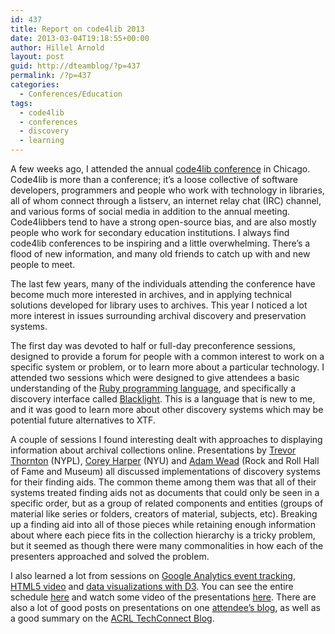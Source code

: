 ```yaml
---
id: 437
title: Report on code4lib 2013
date: 2013-03-04T19:18:55+00:00
author: Hillel Arnold
layout: post
guid: http://dteamblog/?p=437
permalink: /?p=437
categories:
  - Conferences/Education
tags:
  - code4lib
  - conferences
  - discovery
  - learning
---
```

A few weeks ago, I attended the annual <a href="http://code4lib.org/conference/2013" target="_blank">code4lib conference</a> in Chicago. Code4lib is more than a conference; it’s a loose collective of software developers, programmers and people who work with technology in libraries, all of whom connect through a listserv, an internet relay chat (IRC) channel, and various forms of social media in addition to the annual meeting. Code4libbers tend to have a strong open-source bias, and are also mostly people who work for secondary education institutions. I always find code4lib conferences to be inspiring and a little overwhelming. There&#8217;s a flood of new information, and many old friends to catch up with and new people to meet.

The last few years, many of the individuals attending the conference have become much more interested in archives, and in applying technical solutions developed for library uses to archives. This year I noticed a lot more interest in issues surrounding archival discovery and preservation systems.<!--more-->

The first day was devoted to half or full-day preconference sessions, designed to provide a forum for people with a common interest to work on a specific system or problem, or to learn more about a particular technology. I attended two sessions which were designed to give attendees a basic understanding of the <a href="http://wiki.code4lib.org/index.php/2013_preconference_proposals#RailsBridge_Intro_to_Ruby_on_Rails" target="_blank">Ruby programming language</a>, and specifically a discovery interface called <a href="http://wiki.code4lib.org/index.php/2013_preconference_proposals#Intro_to_Blacklight_2" target="_blank">Blacklight</a>. This is a language that is new to me, and it was good to learn more about other discovery systems which may be potential future alternatives to XTF.

A couple of sessions I found interesting dealt with approaches to displaying information about archival collections online. Presentations by <a href="http://code4lib.org/conference/2012/thornton" target="_blank">Trevor Thornton</a> (NYPL), <a href="http://code4lib.org/conference/2013/harper" target="_blank">Corey Harper</a> (NYU) and <a href="http://code4lib.org/conference/2013/wead" target="_blank">Adam Wead</a> (Rock and Roll Hall of Fame and Museum) all discussed implementations of discovery systems for their finding aids. The common theme among them was that all of their systems treated finding aids not as documents that could only be seen in a specific order, but as a group of related components and entities (groups of material like series or folders, creators of material, subjects, etc). Breaking up a finding aid into all of those pieces while retaining enough information about where each piece fits in the collection hierarchy is a tricky problem, but it seemed as though there were many commonalities in how each of the presenters approached and solved the problem.

I also learned a lot from sessions on <a href="http://code4lib.org/conference/2013/lynema-constabaris" target="_blank">Google Analytics event tracking</a>, <a href="http://code4lib.org/conference/2013/ronallo" target="_blank">HTML5 video</a> and <a href="http://code4lib.org/conference/2013/davidson" target="_blank">data visualizations with D3</a>. You can see the entire schedule <a href="http://code4lib.org/conference/2013/schedule" target="_blank">here</a> and watch some video of the presentations <a href="http://archive.org/search.php?query=subject%3A%22c4l13%22" target="_blank">here</a>. There are also a lot of good posts on presentations on one <a href="http://cynng.wordpress.com/tag/c4l13/" target="_blank">attendee&#8217;s blog</a>, as well as a good summary on the <a href="http://acrl.ala.org/techconnect/?p=2946" target="_blank">ACRL TechConnect Blog</a>.